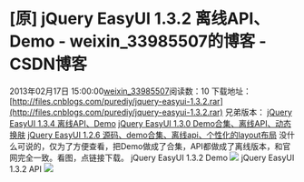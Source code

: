 # [原] jQuery EasyUI 1.3.2 离线API、Demo - weixin_33985507的博客 - CSDN博客
2013年02月17日 15:00:00[weixin_33985507](https://me.csdn.net/weixin_33985507)阅读数：10
下载地址：
[http://files.cnblogs.com/purediy/jquery-easyui-1.3.2.rar](http://files.cnblogs.com/purediy/jquery-easyui-1.3.2.rar)
兄弟版本：
[jQuery EasyUI 1.3.4 离线API、Demo](http://www.cnblogs.com/purediy/p/3281543.html)
[jQuery EasyUI 1.3.0 Demo合集、离线API、动态换肤](http://www.cnblogs.com/purediy/archive/2012/08/26/2657269.html)
[jQuery EasyUI 1.2.6 源码、demo合集、离线api、个性化的layout布局](http://www.cnblogs.com/purediy/archive/2012/07/08/2581840.html)
没什么可说的，仅为了方便查看，把Demo做成了合集，API都做成了离线版本，和官网完全一致。看图，点链接下载。
jQuery EasyUI 1.3.2 Demo
![](https://images0.cnblogs.com/blog/275810/201302/17145747-224b454476ff4350bc9bc2441c692a36.jpg)
jQuery EasyUI 1.3.2 API
![](https://images0.cnblogs.com/blog/275810/201302/17145809-746900d0e18443e49cfa1fd5c6deb3bd.jpg)
